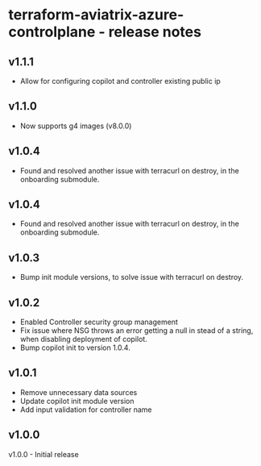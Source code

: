 # terraform-aviatrix-azure-controlplane - release notes

## v1.1.1
- Allow for configuring copilot and controller existing public ip

## v1.1.0
- Now supports g4 images (v8.0.0)

## v1.0.4
- Found and resolved another issue with terracurl on destroy, in the onboarding submodule.

## v1.0.4
- Found and resolved another issue with terracurl on destroy, in the onboarding submodule.

## v1.0.3
- Bump init module versions, to solve issue with terracurl on destroy.

## v1.0.2
- Enabled Controller security group management
- Fix issue where NSG throws an error getting a null in stead of a string, when disabling deployment of copilot.
- Bump copilot init to version 1.0.4.

## v1.0.1
- Remove unnecessary data sources
- Update copilot init module version
- Add input validation for controller name

## v1.0.0
v1.0.0 - Initial release